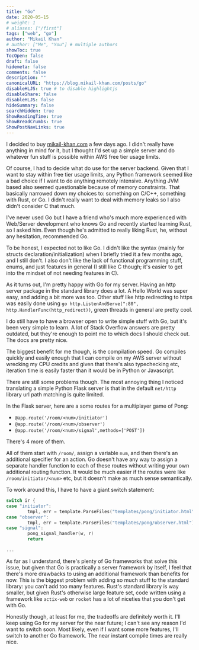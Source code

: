 ```yaml
---
title: "Go"
date: 2020-05-15
# weight: 1
# aliases: ["/first"]
tags: ["web", "go"]
author: "Mikail Khan"
# author: ["Me", "You"] # multiple authors
showToc: true
TocOpen: false
draft: false
hidemeta: false
comments: false
description: ""
canonicalURL: "https://blog.mikail-khan.com/posts/go"
disableHLJS: true # to disable highlightjs
disableShare: false
disableHLJS: false
hideSummary: false
searchHidden: true
ShowReadingTime: true
ShowBreadCrumbs: true
ShowPostNavLinks: true
---
```


I decided to buy [mikail-khan.com](https://mikail-khan.com) a few days ago. I didn't really have anything in mind for it, but I thought I'd set up a simple server and do whatever fun stuff is possible within AWS free tier usage limits. 

Of course, I had to decide what do use for the server backend. Given that I want to stay within free tier usage limits, any Python framework seemed like a bad choice if I want to do anything remotely intensive. Anything JVM based also seemed questionable because of memory constraints. That basically narrowed down my choices to: something on C/C++, something with Rust, or Go. I didn't really want to deal with memory leaks so I also didn't consider C that much. 

I've never used Go but I have a friend who's much more experienced with Web/Server development who knows Go and recently started learning Rust, so I asked him. Even though he's admitted to really liking Rust, he, without any hesitation, recommended Go.

To be honest, I expected not to like Go. I didn't like the syntax (mainly for structs declaration/initialization) when I briefly tried it a few months ago, and I still don't. I also don't like the lack of functional programming stuff, enums, and just features in general (I still like C though; it's easier to get into the mindset of not needing features in C).

As it turns out, I'm pretty happy with Go for my server. Having an http server package in the standard library does a lot. A Hello World was super easy, and adding a bit more was too. Other stuff like http redirecting to https was easily done using `go http.ListenAndServe(":80", http.HandlerFunc(http_redirect))`, green threads in general are pretty cool.

I do still have to have a browser open to write simple stuff with Go, but it's been very simple to learn. A lot of Stack Overflow answers are pretty outdated, but they're enough to point me to which docs I should check out. The docs are pretty nice. 

The biggest benefit for me though, is the compilation speed. Go compiles quickly and easily enough that I can compile on my AWS server without wrecking my CPU credits and given that there's also typechecking etc, iteration time is easily faster than it would be in Python or Javascript.

There are still some problems though. The most annoying thing I noticed translating a simple Python Flask server is that in the default `net/http` library url path matching is quite limited.

In the Flask server, here are a some routes for a multiplayer game of Pong:
- `@app.route('/room/<num>/initiator')`
- `@app.route('/room/<num>/observer')`
- `@app.route('/room/<num>/signal',methods=['POST'])`

There's 4 more of them.

All of them start with `/room/`, assign a variable `num`, and then there's an additional specifier for an action. Go doesn't have any way to assign a separate handler function to each of these routes without writing your own additional routing function. It would be much easier if the routes were like `/room/initiator/<num>` etc, but it doesn't make as much sense semantically.

To work around this, I have to have a giant switch statement:
```go
switch ir {
case "initiator":
        tmpl, err = template.ParseFiles("templates/pong/initiator.html")
case "observer":
        tmpl, err = template.ParseFiles("templates/pong/observer.html")
case "signal":
        pong_signal_handler(w, r)
        return

...

```

As far as I understand, there's plenty of Go frameworks that solve this issue, but given that Go is practically a server framework by itself, I feel that there's more drawbacks to using an additional framework than benefits for now. This is the biggest problem with adding so much stuff to the standard library: you can't add too many features. Rust's standard library is way smaller, but given Rust's otherwise large feature set, code written using a framework like `actix-web` or `rocket` has a lot of niceties that you don't get with Go.

Honestly though, at least for me, the tradeoffs are definitely worth it. I'll keep using Go for my server for the near future; I can't see any reason I'd want to switch soon. Most likely, even if I want some more features, I'll switch to another Go framework. The near instant compile times are really nice.
